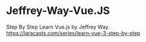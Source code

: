 # Jeffrey-Way-Vue.JS
Step By Step Learn Vue.js by Jeffrey Way. https://laracasts.com/series/learn-vue-3-step-by-step
